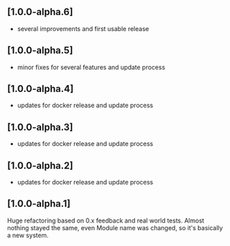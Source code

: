 ## [1.0.0-alpha.6]

* several improvements and first usable release

## [1.0.0-alpha.5]

* minor fixes for several features and update process

## [1.0.0-alpha.4]

* updates for docker release and update process

## [1.0.0-alpha.3]

* updates for docker release and update process

## [1.0.0-alpha.2]

* updates for docker release and update process

## [1.0.0-alpha.1]

Huge refactoring based on 0.x feedback and real world tests. Almost nothing stayed the same, even Module name was
changed, so it's basically a new system.